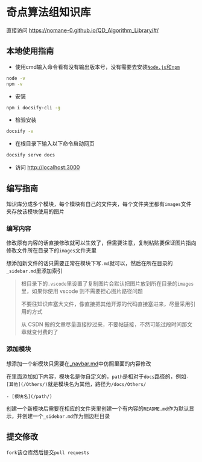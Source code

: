 # 奇点算法组知识库

直接访问 <https://nomane-0.github.io/QD_Algorithm_Library/#/>

## 本地使用指南

- 使用cmd输入命令看有没有输出版本号，没有需要去安装[`Node.js`和`npm`](https://nodejs.org/zh-cn/download)

```bash
node -v
npm -v
```

- 安装

```bash
npm i docsify-cli -g
```

- 检验安装

```bash
docsify -v
```

- 在根目录下输入以下命令启动网页

```bash
docsify serve docs
```

- 访问 <http://localhost:3000>

## 编写指南

知识库分成多个模块，每个模块有自己的文件夹，每个文件夹里都有`images`文件夹存放该模块使用的图片

### 编写内容

修改原有内容的话直接修改就可以生效了，但需要注意，复制粘贴要保证图片指向修改文件所在目录下的`images`文件夹里

想添加新文件的话只需要正常在模块下写`.md`就可以，然后在所在目录的`_sidebar.md`里添加索引

> 根目录下的`.vscode`里设置了复制图片会默认把图片放到所在目录的`images`里，如果你使用 vscode 则不需要担心图片路径问题
> 
> 不要往知识库塞大文件，像直接把其他开源的代码直接塞进来，尽量采用引用的方式
>
> 从 CSDN 搬的文章尽量直接抄过来，不要帖链接，不然可能过段时间那文章就变付费的了

### 添加模块

想添加一个新模块只需要在[_navbar.md](docs\_navbar.md)中仿照里面的内容修改

在里面添加如下内容，模块名是你自定义的，`path`是相对于`docs`路径的，例如`- [其他](/Others/)`就是模块名为其他，路径为`/docs/Others/`

```terminal
- [模块名](/path/)
```

创建一个新模块后需要在相应的文件夹里创建一个有内容的`README.md`作为默认显示，并创建一个`_sidebar.md`作为侧边栏目录

## 提交修改

`fork`该仓库然后提交`pull requests`
